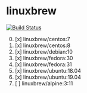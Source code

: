 # linuxbrew
[![Build Status](https://travis-ci.org/fast-ide/linuxbrew.svg?branch=master)](https://travis-ci.org/fast-ide/linuxbrew)

0. [x] linuxbrew/centos:7
1. [x] linuxbrew/centos:8
2. [x] linuxbrew/debian:10
3. [x] linuxbrew/fedora:30
4. [x] linuxbrew/fedora:31
5. [x] linuxbrew/ubuntu:18.04
6. [x] linuxbrew/ubuntu:19.04
7. [ ] linuxbrew/alpine:3:11
